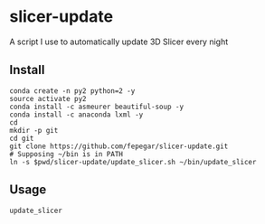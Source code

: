 # slicer-update
A script I use to automatically update 3D Slicer every night

## Install
```shell
conda create -n py2 python=2 -y
source activate py2
conda install -c asmeurer beautiful-soup -y 
conda install -c anaconda lxml -y
cd
mkdir -p git
cd git
git clone https://github.com/fepegar/slicer-update.git
# Supposing ~/bin is in PATH
ln -s $pwd/slicer-update/update_slicer.sh ~/bin/update_slicer
```

## Usage
```shell
update_slicer
```
